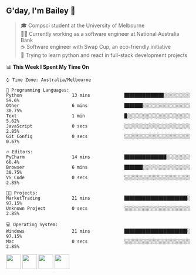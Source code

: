 ## G'day, I'm Bailey 👋

> 🎓 Compsci student at the University of Melbourne <br>
> 👨‍💻 Currently working as a software engineer at National Australia Bank <br>
> ☕️ Software engineer with Swap Cup, an eco-friendly initiative <br>
> 🌱 Trying to learn python and react in full-stack development projects

<!--START_SECTION:waka-->
📊 **This Week I Spent My Time On** 

```text
⌚︎ Time Zone: Australia/Melbourne

💬 Programming Languages: 
Python                   13 mins             ███████████████░░░░░░░░░░   59.6% 
Other                    6 mins              ███████░░░░░░░░░░░░░░░░░░   30.75% 
Text                     1 min               █░░░░░░░░░░░░░░░░░░░░░░░░   5.62% 
JavaScript               0 secs              ░░░░░░░░░░░░░░░░░░░░░░░░░   2.85% 
Git Config               0 secs              ░░░░░░░░░░░░░░░░░░░░░░░░░   0.67%

🔥 Editors: 
PyCharm                  14 mins             ████████████████░░░░░░░░░   66.4% 
Browser                  6 mins              ███████░░░░░░░░░░░░░░░░░░   30.75% 
VS Code                  0 secs              ░░░░░░░░░░░░░░░░░░░░░░░░░   2.85%

🐱‍💻 Projects: 
MarketTrading            21 mins             ████████████████████████░   97.15% 
Unknown Project          0 secs              ░░░░░░░░░░░░░░░░░░░░░░░░░   2.85%

💻 Operating System: 
Windows                  21 mins             ████████████████████████░   97.15% 
Mac                      0 secs              ░░░░░░░░░░░░░░░░░░░░░░░░░   2.85%

```


<!--END_SECTION:waka-->

[<img height="40px" src="https://img.icons8.com/ios-filled/2x/linkedin.png">](https://linkedin.com/in/baileybutler1)
[<img height="40px" src="https://img.icons8.com/ios-filled/2x/github.png">](https://github.com/baely)
[<img height="40px" src="https://img.icons8.com/ios-filled/2x/salesforce.png">](https://trailblazer.me/id/baileybutler)
[<img height="40px" src="https://img.icons8.com/ios-filled/2x/instagram.png">](https://instagram.com/bae1y)
